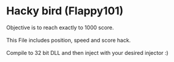 # Hacky bird (Flappy101)

Objective is to reach exactly to 1000 score.<br></br>
This File includes position, speed and score hack.<br></br>
Compile to 32 bit DLL and then inject with your desired injector :)
